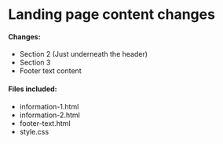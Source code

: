 Landing page content changes
=====

#### Changes: 
* Section 2 (Just underneath the header)
* Section 3
* Footer text content

#### Files included:
* information-1.html
* information-2.html
* footer-text.html
* style.css
